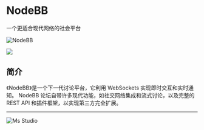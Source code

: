 # NodeBB

一个更适合现代网络的社会平台

![NodeBB](https://file.lifebus.top/imgs/nodebb_cover.png)

![](https://img.shields.io/badge/%E6%96%B0%E7%96%86%E8%90%8C%E6%A3%AE%E8%BD%AF%E4%BB%B6%E5%BC%80%E5%8F%91%E5%B7%A5%E4%BD%9C%E5%AE%A4-%E6%8F%90%E4%BE%9B%E6%8A%80%E6%9C%AF%E6%94%AF%E6%8C%81-blue)

## 简介

《NodeBB》是一个下一代讨论平台，它利用 WebSockets 实现即时交互和实时通知。
NodeBB 论坛自带许多现代功能，如社交网络集成和流式讨论，以及完整的 REST API 和插件框架，以实现第三方完全扩展。

---

![Ms Studio](https://file.lifebus.top/imgs/ms_blank_001.png)
